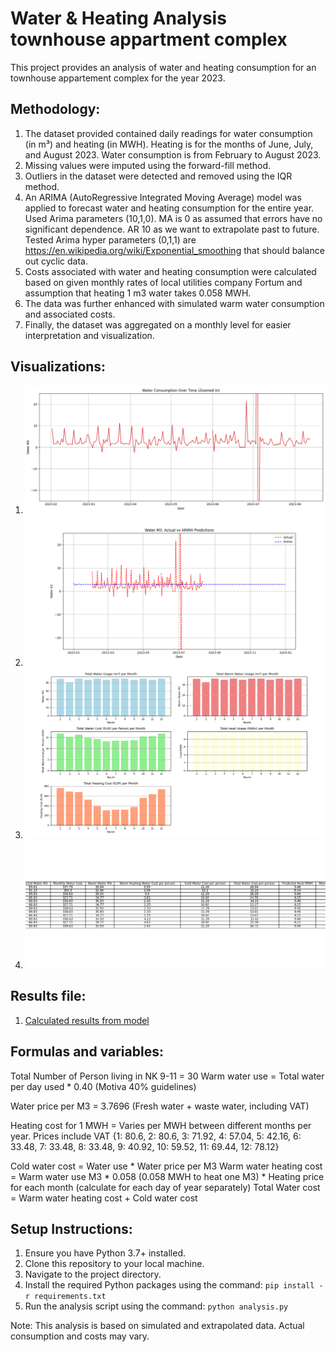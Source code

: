 
 Water & Heating Analysis townhouse appartment complex
==================================

This project provides an analysis of water and heating consumption for an townhouse appartement complex for the year 2023.

Methodology:
------------
1. The dataset provided contained daily readings for water consumption (in m³) and heating (in MWH). Heating is for the months of June, July, and August 2023. Water consumption is from February to August 2023.
2. Missing values were imputed using the forward-fill method.
3. Outliers in the dataset were detected and removed using the IQR method. 
4. An ARIMA (AutoRegressive Integrated Moving Average) model was applied to forecast water and heating consumption for the entire year. 
Used Arima parameters (10,1,0). MA is 0 as assumed that errors have no significant dependence. AR 10 as we want to extrapolate past to future.
Tested Arima hyper parameters (0,1,1) are https://en.wikipedia.org/wiki/Exponential_smoothing that should balance out cyclic data.
5. Costs associated with water and heating consumption were calculated based on given monthly rates of local utilities company Fortum and assumption that heating 1 m3 water takes 0.058 MWH.
6. The data was further enhanced with simulated warm water consumption and associated costs.
7. Finally, the dataset was aggregated on a monthly level for easier interpretation and visualization.

Visualizations:
---------------
1. ![Measured Water Usage (m³)](plots/water_consumption_raw.png)
2. ![Predicted Water Usage (m³)](plots/predicted_water_use.png)
3. ![Calculated values water cost per person](plots/total_water_cost.png)
4. ![Aggregated results of analysis](plots/results.png)
   
Results file:
---------------

1. [Calculated results from model](arima_aggregated_forecast.csv)

Formulas and variables:
---------

Total Number of Person living in NK 9-11 = 30
Warm water use = Total water per day used * 0.40 (Motiva 40% guidelines)

Water price per M3 = 3.7696 (Fresh water + waste water, including VAT)

Heating cost for 1 MWH = Varies per MWH between different months per year. Prices include VAT {1: 80.6, 2: 80.6, 3: 71.92, 4: 57.04, 5: 42.16, 6: 33.48, 7: 33.48, 8: 33.48, 9: 40.92, 10: 59.52, 11: 69.44, 12: 78.12}

Cold water cost = Water use * Water price per M3
Warm water heating cost = Warm water use M3 * 0.058 (0.058 MWH to heat one M3)  * Heating price for each month (calculate for each day of year separately)
Total Water cost = Warm water heating cost + Cold water cost

                                               


Setup Instructions:
-------------------
1. Ensure you have Python 3.7+ installed.
2. Clone this repository to your local machine.
3. Navigate to the project directory.
4. Install the required Python packages using the command: `pip install -r requirements.txt`
5. Run the analysis script using the command: `python analysis.py`

Note: This analysis is based on simulated and extrapolated data. Actual consumption and costs may vary.

